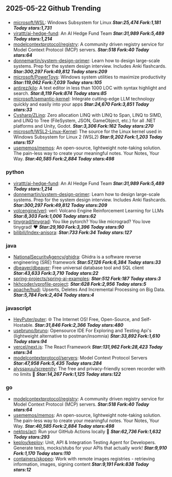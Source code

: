 ## 2025-05-22 Github Trending

### 
* [microsoft/WSL](https://github.com/microsoft/WSL): Windows Subsystem for Linux ***Star:25,474 Fork:1,181 Today stars:1,731***
* [virattt/ai-hedge-fund](https://github.com/virattt/ai-hedge-fund): An AI Hedge Fund Team ***Star:31,989 Fork:5,489 Today stars:1,214***
* [modelcontextprotocol/registry](https://github.com/modelcontextprotocol/registry): A community driven registry service for Model Context Protocol (MCP) servers. ***Star:518 Fork:40 Today stars:64***
* [donnemartin/system-design-primer](https://github.com/donnemartin/system-design-primer): Learn how to design large-scale systems. Prep for the system design interview. Includes Anki flashcards. ***Star:300,297 Fork:49,812 Today stars:209***
* [microsoft/PowerToys](https://github.com/microsoft/PowerToys): Windows system utilities to maximize productivity ***Star:119,062 Fork:7,039 Today stars:105***
* [antirez/kilo](https://github.com/antirez/kilo): A text editor in less than 1000 LOC with syntax highlight and search. ***Star:8,119 Fork:874 Today stars:85***
* [microsoft/semantic-kernel](https://github.com/microsoft/semantic-kernel): Integrate cutting-edge LLM technology quickly and easily into your apps ***Star:24,670 Fork:3,851 Today stars:33***
* [Cysharp/ZLinq](https://github.com/Cysharp/ZLinq): Zero allocation LINQ with LINQ to Span, LINQ to SIMD, and LINQ to Tree (FileSystem, JSON, GameObject, etc.) for all .NET platforms and Unity, Godot. ***Star:3,306 Fork:162 Today stars:270***
* [microsoft/WSL2-Linux-Kernel](https://github.com/microsoft/WSL2-Linux-Kernel): The source for the Linux kernel used in Windows Subsystem for Linux 2 (WSL2) ***Star:9,202 Fork:1,203 Today stars:157***
* [usememos/memos](https://github.com/usememos/memos): An open-source, lightweight note-taking solution. The pain-less way to create your meaningful notes. Your Notes, Your Way. ***Star:40,585 Fork:2,884 Today stars:498***

### python
* [virattt/ai-hedge-fund](https://github.com/virattt/ai-hedge-fund): An AI Hedge Fund Team ***Star:31,989 Fork:5,489 Today stars:1,214***
* [donnemartin/system-design-primer](https://github.com/donnemartin/system-design-primer): Learn how to design large-scale systems. Prep for the system design interview. Includes Anki flashcards. ***Star:300,297 Fork:49,812 Today stars:209***
* [volcengine/verl](https://github.com/volcengine/verl): verl: Volcano Engine Reinforcement Learning for LLMs ***Star:8,303 Fork:1,006 Today stars:62***
* [tinygrad/tinygrad](https://github.com/tinygrad/tinygrad): You like pytorch? You like micrograd? You love tinygrad! ❤️ ***Star:29,160 Fork:3,396 Today stars:90***
* [bilibili/Index-anisora](https://github.com/bilibili/Index-anisora):  ***Star:733 Fork:34 Today stars:127***

### java
* [NationalSecurityAgency/ghidra](https://github.com/NationalSecurityAgency/ghidra): Ghidra is a software reverse engineering (SRE) framework ***Star:57,126 Fork:6,384 Today stars:33***
* [dbeaver/dbeaver](https://github.com/dbeaver/dbeaver): Free universal database tool and SQL client ***Star:43,633 Fork:3,710 Today stars:22***
* [spring-projects/spring-ai-examples](https://github.com/spring-projects/spring-ai-examples):  ***Star:512 Fork:187 Today stars:3***
* [hkhcoder/vprofile-project](https://github.com/hkhcoder/vprofile-project):  ***Star:628 Fork:2,956 Today stars:5***
* [apache/hudi](https://github.com/apache/hudi): Upserts, Deletes And Incremental Processing on Big Data. ***Star:5,784 Fork:2,404 Today stars:4***

### javascript
* [HeyPuter/puter](https://github.com/HeyPuter/puter): 🌐 The Internet OS! Free, Open-Source, and Self-Hostable. ***Star:31,846 Fork:2,366 Today stars:480***
* [usebruno/bruno](https://github.com/usebruno/bruno): Opensource IDE For Exploring and Testing Api's (lightweight alternative to postman/insomnia) ***Star:33,892 Fork:1,610 Today stars:94***
* [vercel/next.js](https://github.com/vercel/next.js): The React Framework ***Star:131,962 Fork:28,423 Today stars:34***
* [modelcontextprotocol/servers](https://github.com/modelcontextprotocol/servers): Model Context Protocol Servers ***Star:47,958 Fork:5,435 Today stars:284***
* [alyssaxuu/screenity](https://github.com/alyssaxuu/screenity): The free and privacy-friendly screen recorder with no limits 🎥 ***Star:14,267 Fork:1,125 Today stars:122***

### go
* [modelcontextprotocol/registry](https://github.com/modelcontextprotocol/registry): A community driven registry service for Model Context Protocol (MCP) servers. ***Star:518 Fork:40 Today stars:64***
* [usememos/memos](https://github.com/usememos/memos): An open-source, lightweight note-taking solution. The pain-less way to create your meaningful notes. Your Notes, Your Way. ***Star:40,585 Fork:2,884 Today stars:498***
* [nektos/act](https://github.com/nektos/act): Run your GitHub Actions locally 🚀 ***Star:62,736 Fork:1,632 Today stars:293***
* [keploy/keploy](https://github.com/keploy/keploy): Unit, API & Integration Testing Agent for Developers. Generate tests, mocks/stubs for your APIs that actually work! ***Star:9,910 Fork:1,170 Today stars:110***
* [containers/skopeo](https://github.com/containers/skopeo): Work with remote images registries - retrieving information, images, signing content ***Star:9,191 Fork:838 Today stars:12***
